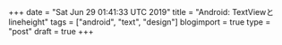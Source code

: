 +++
date = "Sat Jun 29 01:41:33 UTC 2019"
title = "Android: TextViewとlineheight"
tags = ["android", "text", "design"]
blogimport = true
type = "post"
draft = true
+++

